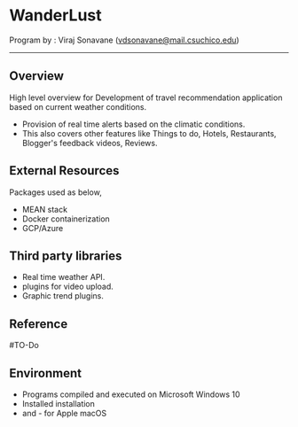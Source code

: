 # WanderLust 

Program by : Viraj Sonavane (vdsonavane@mail.csuchico.edu)
			 
------------------------------------------------------------------------------------------------------------------------------------
## Overview

High level overview for Development of travel recommendation application based on current weather conditions.
- Provision of real time alerts based on the climatic conditions.
- This also covers other features like Things to do, Hotels, Restaurants, Blogger's feedback videos, Reviews.


## External Resources

Packages used as below,
- MEAN stack 
- Docker containerization
- GCP/Azure

## Third party libraries
 -  Real time weather API.
 - plugins for video upload.
 - Graphic trend plugins.

## Reference 

#TO-Do


## Environment

- Programs compiled and executed on Microsoft Windows 10 
- Installed <npm package name> installation
- and <npm package name>- for Apple macOS 

